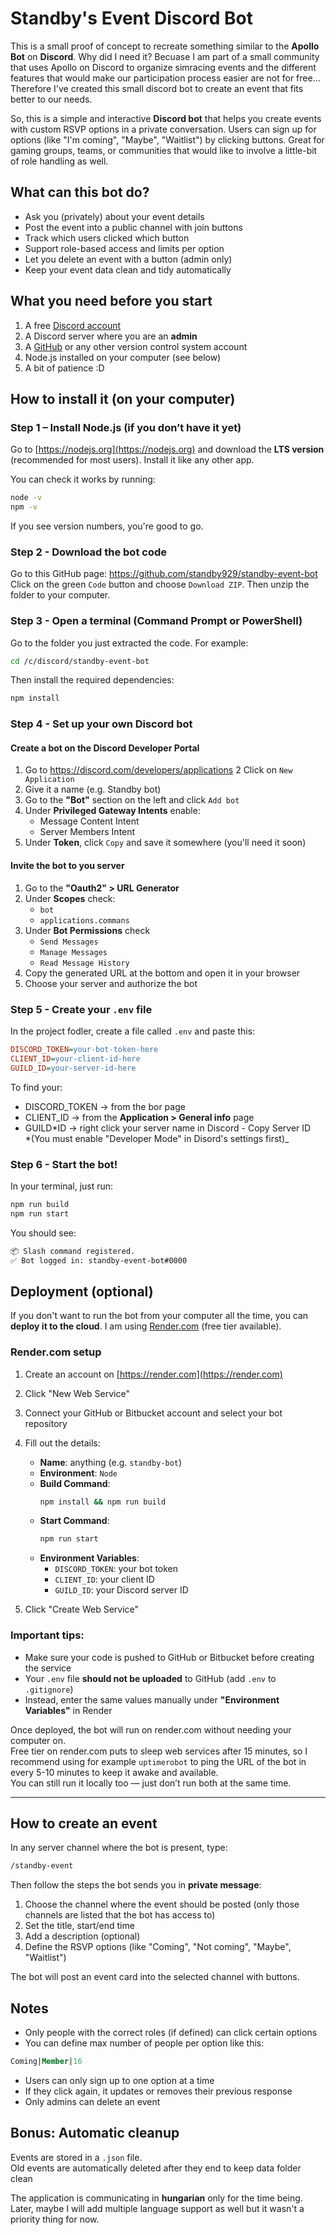 # Standby's Event Discord Bot

This is a small proof of concept to recreate something similar to the **Apollo Bot** on **Discord**. Why did I need it? Becuase I am part of a small community that uses Apollo on Discord to organize simracing events and the different features that would make our participation process easier are not for free... Therefore I've created this small discord bot to create an event that fits better to our needs.

So, this is a simple and interactive **Discord bot** that helps you create events with custom RSVP options in a private conversation. Users can sign up for options (like "I'm coming", "Maybe", "Waitlist") by clicking buttons. Great for gaming groups, teams, or communities that would like to involve a little-bit of role handling as well.

## What can this bot do?

- Ask you (privately) about your event details
- Post the event into a public channel with join buttons
- Track which users clicked which button
- Support role-based access and limits per option
- Let you delete an event with a button (admin only)
- Keep your event data clean and tidy automatically

## What you need before you start

1. A free [Discord account](https://discord.com)
2. A Discord server where you are an **admin**
3. A [GitHub](https://github.com) or any other version control system account
4. Node.js installed on your computer (see below)
5. A bit of patience :D

## How to install it (on your computer)

### Step 1 – Install Node.js (if you don’t have it yet)

Go to [https://nodejs.org](https://nodejs.org) and download the **LTS version** (recommended for most users). Install it like any other app.

You can check it works by running:

```bash
node -v
npm -v
```

If you see version numbers, you're good to go.

### Step 2 - Download the bot code

Go to this GitHub page: https://github.com/standby929/standby-event-bot
Click on the green `Code` button and choose `Download ZIP`. Then unzip the folder to your computer.

### Step 3 - Open a terminal (Command Prompt or PowerShell)

Go to the folder you just extracted the code. For example:

```bash
cd /c/discord/standby-event-bot
```

Then install the required dependencies:

```bash
npm install
```

### Step 4 - Set up your own Discord bot

#### Create a bot on the Discord Developer Portal

1. Go to https://discord.com/developers/applications
   2 Click on `New Application`
2. Give it a name (e.g. Standby bot)
3. Go to the **"Bot"** section on the left and click `Add bot`
4. Under **Privileged Gateway Intents** enable:
   - Message Content Intent
   - Server Members Intent
5. Under **Token**, click `Copy` and save it somewhere (you'll need it soon)

#### Invite the bot to you server

1. Go to the **"Oauth2" > URL Generator**
2. Under **Scopes** check:
   - `bot`
   - `applications.commans`
3. Under **Bot Permissions** check
   - `Send Messages`
   - `Manage Messages`
   - `Read Message History`
4. Copy the generated URL at the bottom and open it in your browser
5. Choose your server and authorize the bot

### Step 5 - Create your `.env` file

In the project fodler, create a file called `.env` and paste this:

```ini
DISCORD_TOKEN=your-bot-token-here
CLIENT_ID=your-client-id-here
GUILD_ID=your-server-id-here
```

To find your:

- DISCORD_TOKEN -> from the bor page
- CLIENT_ID -> from the **Application > General info** page
- GUILD*ID -> right click your server name in Discord - Copy Server ID  
  *(You must enable "Developer Mode" in Disord's settings first)\_

### Step 6 - Start the bot!

In your terminal, just run:

```bash
npm run build
npm run start
```

You should see:

```bash
📦 Slash command registered.
✅ Bot logged in: standby-event-bot#0000
```

## Deployment (optional)

If you don't want to run the bot from your computer all the time, you can **deploy it to the cloud**. I am using [Render.com](https://render.com) (free tier available).

### Render.com setup

1. Create an account on [https://render.com](https://render.com)
2. Click "New Web Service"
3. Connect your GitHub or Bitbucket account and select your bot repository
4. Fill out the details:

   - **Name**: anything (e.g. `standby-bot`)
   - **Environment**: `Node`
   - **Build Command**:
     ```bash
     npm install && npm run build
     ```
   - **Start Command**:
     ```bash
     npm run start
     ```
   - **Environment Variables**:
     - `DISCORD_TOKEN`: your bot token
     - `CLIENT_ID`: your client ID
     - `GUILD_ID`: your Discord server ID

5. Click "Create Web Service"

### Important tips:

- Make sure your code is pushed to GitHub or Bitbucket before creating the service
- Your `.env` file **should not be uploaded** to GitHub (add `.env` to `.gitignore`)
- Instead, enter the same values manually under **"Environment Variables"** in Render

Once deployed, the bot will run on render.com without needing your computer on.  
Free tier on render.com puts to sleep web services after 15 minutes, so I recommend using for example `uptimerobot` to ping the URL of the bot in every 5-10 minutes to keep it awake and available.  
You can still run it locally too — just don’t run both at the same time.

---

## How to create an event

In any server channel where the bot is present, type:

```bash
/standby-event
```

Then follow the steps the bot sends you in **private message**:

1. Choose the channel where the event should be posted (only those channels are listed that the bot has access to)
2. Set the title, start/end time
3. Add a description (optional)
4. Define the RSVP options (like "Coming", "Not coming", "Maybe", "Waitlist")

The bot will post an event card into the selected channel with buttons.

## Notes

- Only people with the correct roles (if defined) can click certain options
- You can define max number of people per option like this:

```sql
Coming|Member|16
```

- Users can only sign up to one option at a time
- If they click again, it updates or removes their previous response
- Only admins can delete an event

## Bonus: Automatic cleanup

Events are stored in a `.json` file.  
Old events are automatically deleted after they end to keep data folder clean

The application is communicating in **hungarian** only for the time being. Later, maybe I will add multiple language support as well but it wasn't a priority thing for now.
